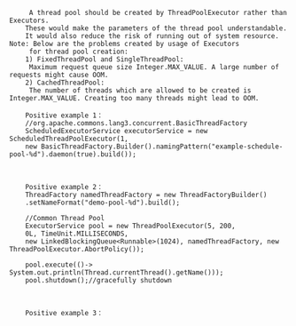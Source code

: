          A thread pool should be created by ThreadPoolExecutor rather than Executors. 
        These would make the parameters of the thread pool understandable. 
        It would also reduce the risk of running out of system resource. Note: Below are the problems created by usage of Executors
         for thread pool creation:
        1) FixedThreadPool and SingleThreadPool:
         Maximum request queue size Integer.MAX_VALUE. A large number of requests might cause OOM.
        2) CachedThreadPool:
         The number of threads which are allowed to be created is Integer.MAX_VALUE. Creating too many threads might lead to OOM.

        Positive example 1：
        //org.apache.commons.lang3.concurrent.BasicThreadFactory
        ScheduledExecutorService executorService = new ScheduledThreadPoolExecutor(1,
        new BasicThreadFactory.Builder().namingPattern("example-schedule-pool-%d").daemon(true).build());



        Positive example 2：
        ThreadFactory namedThreadFactory = new ThreadFactoryBuilder()
        .setNameFormat("demo-pool-%d").build();

        //Common Thread Pool
        ExecutorService pool = new ThreadPoolExecutor(5, 200,
        0L, TimeUnit.MILLISECONDS,
        new LinkedBlockingQueue<Runnable>(1024), namedThreadFactory, new ThreadPoolExecutor.AbortPolicy());

        pool.execute(()-> System.out.println(Thread.currentThread().getName()));
        pool.shutdown();//gracefully shutdown



        Positive example 3：
<bean id="userThreadPool"
class="org.springframework.scheduling.concurrent.ThreadPoolTaskExecutor">
<property name="corePoolSize" value="10" />
<property name="maxPoolSize" value="100" />
<property name="queueCapacity" value="2000" />